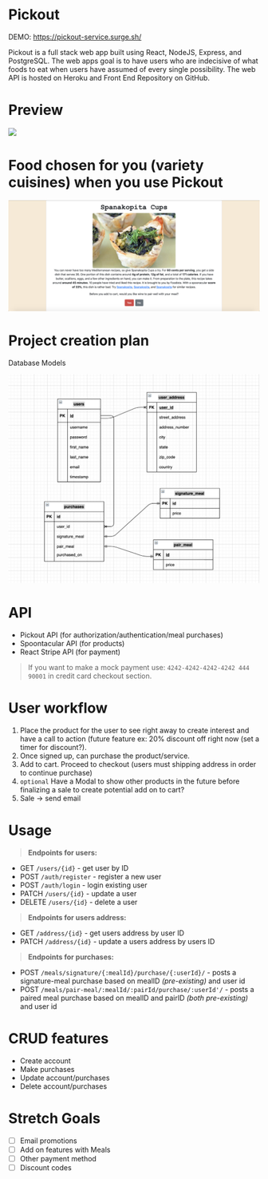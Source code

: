 # Pickout
DEMO: https://pickout-service.surge.sh/

Pickout is a full stack web app built using React, NodeJS, Express, and PostgreSQL. The web apps goal is to have users who are indecisive of what foods to eat when users have assumed of every single possibility. The web API is hosted on Heroku and Front End Repository on GitHub.

# Preview 
<img src="pickout-images/Screen Shot 2021-07-21 at 11.29.47 AM.png">

# Food chosen for you (variety cuisines) when you use Pickout

<img src="pickout-images/Screen Shot 2021-07-21 at 1.09.02 PM.png">

# Project creation plan

Database Models

<img src="pickout-images/Screen Shot 2021-07-22 at 10.42.01 PM.png">

# API

- Pickout API (for authorization/authentication/meal purchases)
- Spoontacular API (for products)
- React Stripe API (for payment)
> If you want to make a mock payment use: `4242-4242-4242-4242 444 90001` in credit card checkout section.

# User workflow

1. Place the product for the user to see right away to create interest and have a call to action (future feature ex: 20% discount off right now (set a timer for discount?).
2. Once signed up, can purchase the product/service.
3. Add to cart. Proceed to checkout (users must shipping address in order to continue purchase)
4. `optional` Have a Modal to show other products in the future before finalizing a sale to create potential add on to cart?
5. Sale -> send email

# Usage
> <b>Endpoints for users:</b>

- GET `/users/{id}` - get user by ID
- POST `/auth/register` - register a new user
- POST `/auth/login` - login existing user
- PATCH `/users/{id}` - update a user
- DELETE `/users/{id}` - delete a user

> <b>Endpoints for users address:</b>
- GET `/address/{id}` - get users address by user ID
- PATCH `/address/{id}` - update a users address by users ID

> <b>Endpoints for purchases:</b>
- POST `/meals/signature/{:mealId}/purchase/{:userId}/` - posts a signature-meal purchase based on mealID *(pre-existing)* and user id
- POST `/meals/pair-meal/:mealId/:pairId/purchase/:userId'/` -  posts a paired meal purchase based on mealID and pairID *(both pre-existing)* and user id

# CRUD features

- Create account
- Make purchases
- Update account/purchases
- Delete account/purchases

# Stretch Goals

- [ ] Email promotions
- [ ] Add on features with Meals
- [ ] Other payment method
- [ ] Discount codes
